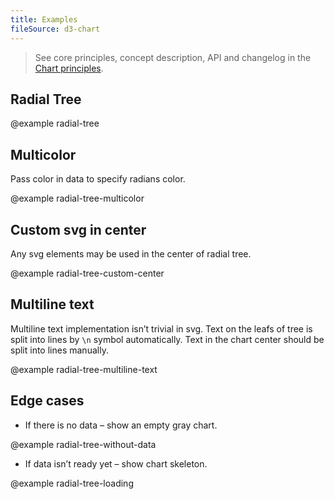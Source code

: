 ```yaml
---
title: Examples
fileSource: d3-chart
---
```


> See core principles, concept description, API and changelog in the [Chart principles](/data-display/d3-chart/).

## Radial Tree

@example radial-tree

## Multicolor

Pass color in data to specify radians color.

@example radial-tree-multicolor

## Custom svg in center

Any svg elements may be used in the center of radial tree.

@example radial-tree-custom-center

## Multiline text

Multiline text implementation isn’t trivial in svg. Text on the leafs of tree is split into lines by `\n` symbol automatically. Text in the chart center should be split into lines manually.

@example radial-tree-multiline-text

## Edge cases

- If there is no data – show an empty gray chart.

@example radial-tree-without-data

- If data isn’t ready yet – show chart skeleton.

@example radial-tree-loading
